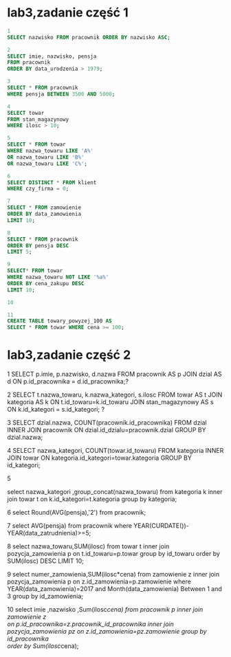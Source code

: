 # lab3,zadanie część 1
```sql
1
SELECT nazwisko FROM pracownik ORDER BY nazwisko ASC;

2
SELECT imie, nazwisko, pensja 
FROM pracownik 
ORDER BY data_urodzenia > 1979;

3
SELECT * FROM pracownik 
WHERE pensja BETWEEN 3500 AND 5000;

4
SELECT towar 
FROM stan_magazynowy
WHERE ilosc > 10;

5
SELECT * FROM towar 
WHERE nazwa_towaru LIKE 'A%' 
OR nazwa_towaru LIKE 'B%' 
OR nazwa_towaru LIKE 'C%';

6
SELECT DISTINCT * FROM klient
WHERE czy_firma = 0;

7
SELECT * FROM zamowienie
ORDER BY data_zamowienia 
LIMIT 10;

8
SELECT * FROM pracownik
ORDER BY pensja DESC
LIMIT 5;

9
SELECT* FROM towar
WHERE nazwa_towaru NOT LIKE '%a%'
ORDER BY cena_zakupu DESC
LIMIT 10;

10

11
CREATE TABLE towary_powyzej_100 AS
SELECT * FROM towar WHERE cena >= 100;


```
# lab3,zadanie część 2
1
  SELECT p.imie, p.nazwisko, d.nazwa
 FROM pracownik AS p
 JOIN dzial AS d
 ON p.id_pracownika = d.id_pracownika;?
 
 2
 SELECT t.nazwa_towaru, k.nazwa_kategori, s.ilosc
 FROM towar AS t
 JOIN kategoria AS k
 ON t.id_towaru=k.id_towaru
 JOIN stan_magazynowy AS s
 ON k.id_kategori = s.id_kategori; ?
 
 3
 SELECT dzial.nazwa, COUNT(pracownik.id_pracownika) 
 FROM dzial 
 INNER JOIN pracownik 
 ON dzial.id_dzialu=pracownik.dzial 
 GROUP BY dzial.nazwa;
 
 4
 SELECT nazwa_kategori, COUNT(towar.id_towaru) 
 FROM kategoria
 INNER JOIN towar 
 ON kategoria.id_kategori=towar.kategoria 
 GROUP BY id_kategori;
 
 5
 
select nazwa_kategori ,group_concat(nazwa_towaru) 
from kategoria k 
inner join towar t 
on k.id_kategori=t.kategoria 
group by kategoria;

6
select Round(AVG(pensja),'2') 
from pracownik;

7
select AVG(pensja) 
from pracownik 
where YEAR(CURDATE())-YEAR(data_zatrudnienia)>=5;

8
select nazwa_towaru,SUM(ilosc) 
from towar t 
inner join  pozycja_zamowienia p 
on t.id_towaru=p.towar 
group by id_towaru 
order by SUM(ilosc) DESC LIMIT 10;

9
select numer_zamowienia,SUM(ilosc*cena) 
from zamowienie z 
inner join pozycja_zamowienia p 
on z.id_zamowienia=p.zamowienie 
where YEAR(data_zamowienia)=2017 
and Month(data_zamowienia) Between 1 and 3 
group by id_zamowienia;

10
select imie ,nazwisko ,Sum(ilosc*cena) 
from pracownik p 
inner join zamowienie z  
on p.id_pracownika=z.pracownik_id_pracownika 
inner join pozycja_zamowienia pz 
on z.id_zamowienia=pz.zamowienie 
group by id_pracownika  
order by Sum(ilosc*cena); 
 
